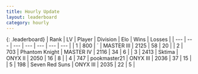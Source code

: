 ```yaml
---
title: Hourly Update
layout: leaderboard
category: hourly
---
```


{: .leaderboard}
| Rank | LV | Player | Division | Elo | Wins | Losses |
| --- | --- | --- | --- | --- | --- | --- |
| <span data-change="0">1</span> | 800 | <span title="ID: 224611">´</span> | MASTER III | <span data-change="9">2125</span> | <span data-change="1">58</span> | <span data-change="0">20</span> |
| <span data-change="0">2</span> | 703 | <span title="ID: 742939">Phantom Knight</span> | MASTER IV | <span data-change="20">2116</span> | <span data-change="3">34</span> | <span data-change="0">6</span> |
| <span data-change="0">3</span> | 2413 | <span title="ID: 353063">Sktima</span> | ONYX II | <span data-change="0">2050</span> | <span data-change="0">16</span> | <span data-change="0">8</span> |
| <span data-change="1">4</span> | 747 | <span title="ID: 652474">pookmaster21</span> | ONYX III | <span data-change="4">2036</span> | <span data-change="2">37</span> | <span data-change="1">15</span> |
| <span data-change="-1">5</span> | 198 | <span title="ID: 670324">Seven Red Suns</span> | ONYX III | <span data-change="0">2035</span> | <span data-change="0">22</span> | <span data-change="0">5</span> |